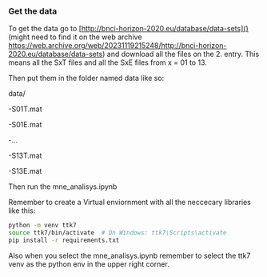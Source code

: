 ### Get the data

To get the data go to [http://bnci-horizon-2020.eu/database/data-sets]() (might need to find it on the web archive https://web.archive.org/web/20231119215248/http://bnci-horizon-2020.eu/database/data-sets) and download all the files on the 2. entry. This means all the SxT files and all the SxE files from x = 01 to 13.

Then put them in the folder named data like so:

data/

-S01T.mat

-S01E.mat

-...

-S13T.mat

-S13E.mat


Then run the mne_analisys.ipynb

Remember to create a Virtual enviornment with all the neccecary libraries like this:

```bash
python -m venv ttk7
source ttk7/bin/activate  # On Windows: ttk7\Scripts\activate
pip install -r requirements.txt
```

Also when you select the mne_analisys.ipynb remember to select the ttk7 venv as the python env in the upper right corner.

